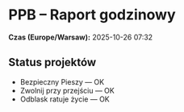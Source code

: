 # PPB – Raport godzinowy
**Czas (Europe/Warsaw):** 2025-10-26 07:32

## Status projektów
- Bezpieczny Pieszy — OK
- Zwolnij przy przejściu — OK
- Odblask ratuje życie — OK

